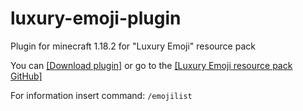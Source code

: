 # luxury-emoji-plugin
Plugin for minecraft 1.18.2 for "Luxury Emoji" resource pack

You can
[[Download plugin]](https://github.com/TeaCondemns/luxury-emoji-plugin/raw/main/luxury-emoji-plugin-1.18.2.jar)
or go to the
[[Luxury Emoji resource pack GitHub]](https://github.com/TeaCondemns/luxury-emoji)

For information insert command: `/emojilist`

